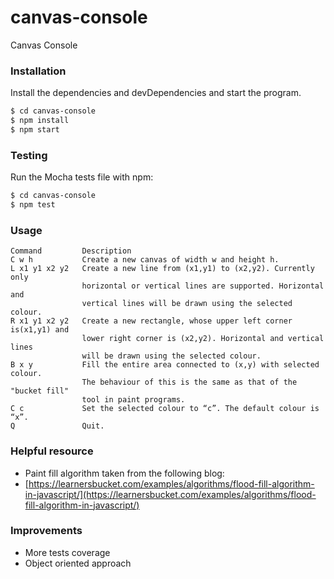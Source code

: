 # canvas-console
Canvas Console

### Installation

Install the dependencies and devDependencies and start the program.

``` sh
$ cd canvas-console
$ npm install
$ npm start

```

### Testing

Run the Mocha tests file with npm:

``` sh
$ cd canvas-console
$ npm test

```

### Usage

```
Command         Description
C w h           Create a new canvas of width w and height h.
L x1 y1 x2 y2   Create a new line from (x1,y1) to (x2,y2). Currently only 
                horizontal or vertical lines are supported. Horizontal and
                vertical lines will be drawn using the selected colour.
R x1 y1 x2 y2   Create a new rectangle, whose upper left corner is(x1,y1) and 
                lower right corner is (x2,y2). Horizontal and vertical lines 
                will be drawn using the selected colour.
B x y           Fill the entire area connected to (x,y) with selected colour. 
                The behaviour of this is the same as that of the "bucket fill" 
                tool in paint programs.
C c             Set the selected colour to “c”. The default colour is “x”.
Q               Quit.

```

### Helpful resource

*   Paint fill algorithm taken from the following blog:
*   [https://learnersbucket.com/examples/algorithms/flood-fill-algorithm-in-javascript/](https://learnersbucket.com/examples/algorithms/flood-fill-algorithm-in-javascript/)

### Improvements
*   More tests coverage
*   Object oriented approach
